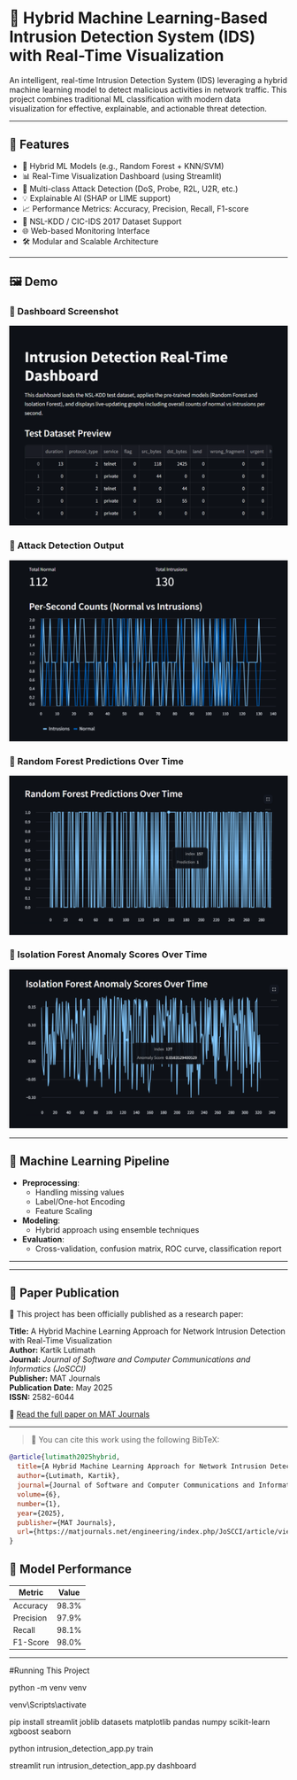 # 🚨 Hybrid Machine Learning-Based Intrusion Detection System (IDS) with Real-Time Visualization

An intelligent, real-time Intrusion Detection System (IDS) leveraging a hybrid machine learning model to detect malicious activities in network traffic. This project combines traditional ML classification with modern data visualization for effective, explainable, and actionable threat detection.

---

## 📌 Features

- 🔐 Hybrid ML Models (e.g., Random Forest + KNN/SVM)
- 📊 Real-Time Visualization Dashboard (using Streamlit)
- 🧠 Multi-class Attack Detection (DoS, Probe, R2L, U2R, etc.)
- 💡 Explainable AI (SHAP or LIME support)
- 📈 Performance Metrics: Accuracy, Precision, Recall, F1-score
- 💾 NSL-KDD / CIC-IDS 2017 Dataset Support
- 🌐 Web-based Monitoring Interface
- 🛠️ Modular and Scalable Architecture

---


## 🖼️ Demo

### 🔹 Dashboard Screenshot
![Dashboard Screenshot](img1.png)

### 🔹 Attack Detection Output
![Detection Output](img2.png)

### 🔹 Random Forest Predictions Over Time
![Live detection graph Screenshot](img3.png)

### 🔹 Isolation Forest Anomaly Scores Over Time
![Live detection graph Screenshot](img4.png)

---


## 🧠 Machine Learning Pipeline

- **Preprocessing**:
  - Handling missing values
  - Label/One-hot Encoding
  - Feature Scaling
- **Modeling**:
  - Hybrid approach using ensemble techniques
- **Evaluation**:
  - Cross-validation, confusion matrix, ROC curve, classification report

---

---

## 📄 Paper Publication

📘 This project has been officially published as a research paper:

**Title:** A Hybrid Machine Learning Approach for Network Intrusion Detection with Real-Time Visualization  
**Author:** Kartik Lutimath  
**Journal:** *Journal of Software and Computer Communications and Informatics (JoSCCI)*  
**Publisher:** MAT Journals  
**Publication Date:** May 2025  
**ISSN:** 2582-6044

🔗 [Read the full paper on MAT Journals](https://matjournals.net/engineering/index.php/JoSCCI/article/view/1700)

---

> 📝 You can cite this work using the following BibTeX:

```bibtex
@article{lutimath2025hybrid,
  title={A Hybrid Machine Learning Approach for Network Intrusion Detection with Real-Time Visualization},
  author={Lutimath, Kartik},
  journal={Journal of Software and Computer Communications and Informatics (JoSCCI)},
  volume={6},
  number={1},
  year={2025},
  publisher={MAT Journals},
  url={https://matjournals.net/engineering/index.php/JoSCCI/article/view/1700}
}
```
## 🧪 Model Performance

| Metric    | Value  |
|-----------|--------|
| Accuracy  | 98.3%  |
| Precision | 97.9%  |
| Recall    | 98.1%  |
| F1-Score  | 98.0%  |

---
#Running This Project

python -m venv venv

venv\Scripts\activate

pip install streamlit joblib datasets matplotlib pandas numpy scikit-learn xgboost seaborn

python intrusion_detection_app.py train

streamlit run intrusion_detection_app.py dashboard
